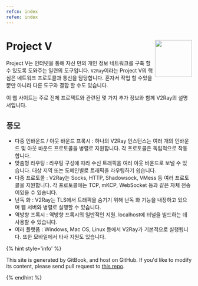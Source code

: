 ```yaml
---
refcn: index
refen: index
---
```

# Project V <img style="float: right;" width="100" height="100" src="/resources/v2ray_1024.png" />

Project V는 인터넷을 통해 자신 만의 개인 정보 네트워크를 구축 할 수 있도록 도와주는 일련의 도구입니다. `V2Ray`이라는 Project V의 핵심은 네트워크 프로토콜과 통신을 담당합니다. 혼자서 작업 할 수있을뿐만 아니라 다른 도구와 결합 할 수도 있습니다.

이 웹 사이트는 주로 전체 프로젝트와 관련된 몇 가지 추가 정보와 함께 V2Ray의 설명서입니다.

## 풍모

* 다중 인바운드 / 아웃 바운드 프록시 : 하나의 V2Ray 인스턴스는 여러 개의 인바운드 및 아웃 바운드 프로토콜을 병렬로 지원합니다. 각 프로토콜은 독립적으로 작동합니다.
* 맞춤형 라우팅 : 라우팅 구성에 따라 수신 트래픽을 여러 아웃 바운드로 보낼 수 있습니다. 대상 지역 또는 도메인별로 트래픽을 라우팅하기 쉽습니다.
* 다중 프로토콜 : V2Ray는 Socks, HTTP, Shadowsock, VMess 등 여러 프로토콜을 지원합니다. 각 프로토콜에는 TCP, mKCP, WebSocket 등과 같은 자체 전송이있을 수 있습니다.
* 난독 화 : V2Ray는 TLS에서 트래픽을 숨기기 위해 난독 화 기능을 내장하고 있으며 웹 서버와 병렬로 실행할 수 있습니다.
* 역방향 프록시 : 역방향 프록시의 일반적인 지원. localhost에 터널을 빌드하는 데 사용할 수 있습니다.
* 여러 플랫폼 : Windows, Mac OS, Linux 등에서 V2Ray가 기본적으로 실행됩니다. 또한 모바일에서 타사 지원도 있습니다.

{% hint style='info' %}

This site is generated by GitBook, and host on GitHub. If you'd like to modify its content, please send pull request to [this repo](https://github.com/v2ray/manual).

{% endhint %}